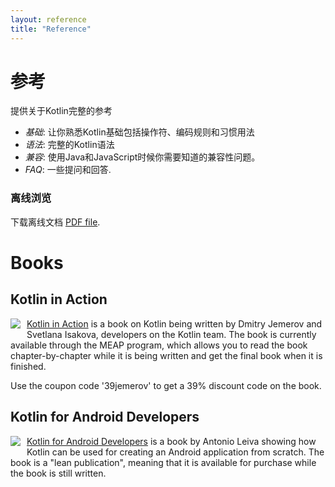 ```yaml
---
layout: reference
title: "Reference"
---
```


# 参考

提供关于Kotlin完整的参考

* *基础*: 让你熟悉Kotlin基础包括操作符、编码规则和习惯用法
* *语法*: 完整的Kotlin语法
* *兼容*: 使用Java和JavaScript时候你需要知道的兼容性问题。
* *FAQ*: 一些提问和回答.

### 离线浏览
下载离线文档 [PDF file](http://kotlinlang.org/docs/kotlin-docs.pdf).


# Books

## Kotlin in Action

   <a href="https://manning.com/books/kotlin-in-action"><img src="{{ site.baseurl }}/assets/images/Jemerov-Kotlin-MEAP-HI.png" style="float: left; margin-right: 10px; margin-bottom: 10px;"></a>

[Kotlin in Action](https://manning.com/books/kotlin-in-action) is a book on Kotlin being written by Dmitry Jemerov and Svetlana Isakova,
developers on the Kotlin team. The book is currently available through the MEAP program, which allows you to read the book
chapter-by-chapter while it is being written and get the final book when it is finished.

Use the coupon code '39jemerov' to get a 39% discount code on the book.

<h2 style="clear: left">Kotlin for Android Developers</h2>

  <a href="https://leanpub.com/kotlin-for-android-developers"><img src="{{ site.baseurl }}/assets/images/kotlin-for-android-developers.png" style="float: left; margin-right: 10px; margin-bottom: 10px;"></a>

[Kotlin for Android Developers](https://leanpub.com/kotlin-for-android-developers) is a book by Antonio Leiva showing
how Kotlin can be used for creating an Android application from scratch.
The book is a "lean publication", meaning that it is available for purchase while the book is still written.

